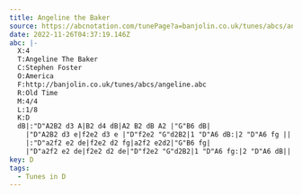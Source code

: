 ```yaml
---
title: Angeline the Baker
source: https://abcnotation.com/tunePage?a=banjolin.co.uk/tunes/abcs/angeline/0000
date: 2022-11-26T04:37:19.146Z
abc: |-
  X:4
  T:Angeline The Baker
  C:Stephen Foster
  O:America
  F:http://banjolin.co.uk/tunes/abcs/angeline.abc
  R:Old Time
  M:4/4
  L:1/8
  K:D
  dB|:"D"A2B2 d3 A|B2 d4 dB|A2 B2 dB A2 |"G"B6 dB|
    |"D"A2B2 d3 e|f2e2 d3 e |"D"f2e2 "G"d2B2|1 "D"A6 dB:|2 "D"A6 fg ||
    |:"D"a2f2 e2 de|f2e2 d2 fg|a2f2 e2d2|"G"B6 fg|
    |"D"a2f2 e2 de|f2e2 d2 de|"D"f2e2 "G"d2B2|1 "D"A6 fg:|2 "D"A6 dB||
key: D
tags:
  - Tunes in D
---
```

